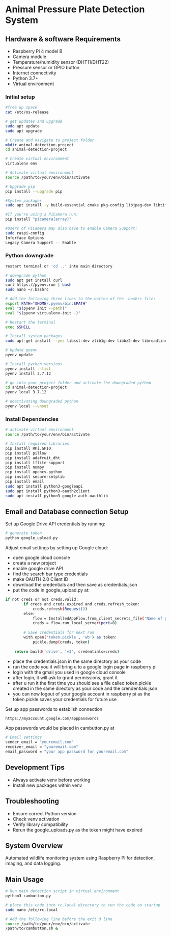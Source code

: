 # Animal Pressure Plate Detection System

## Hardware & software Requirements
- Raspberry Pi 4 model B
- Camera module
- Temperature/humidity sensor (DHT11/DHT22)
- Pressure sensor or GPIO button
- Internet connectivity
- Python 3.7+
- Virtual environment

### Initial setup
```bash
#free up space
cat /etc/os-release

# get updates and upgrade
sudo apt update
sudo apt upgrade

# Create and navigate to project folder
mkdir animal-detection-project
cd animal-detection-project

# Create virtual environment
virtualenv env

# Activate virtual environment
source /path/to/your/env/bin/activate

# Upgrade pip
pip install --upgrade pip

#System packages
sudo apt install -y build-essential cmake pkg-config libjpeg-dev libtiff5-dev libpng-dev libavcodec-dev libavformat-dev libswscale-dev libv4l-dev libxvidcore-dev libx264-dev libfontconfig1-dev libcairo2-dev libgdk-pixbuf2.0-dev libpango1.0-dev libgtk2.0-dev libgtk-3-dev libatlas-base-dev gfortran libhdf5-dev libhdf5-serial-dev libhdf5-103 libqt5gui5 libqt5webkit5 libqt5test5 python3-pyqt5 python3-dev

#If you're using a PiCamera run:
pip install "picamera[array]"

#Users of PiCamera may also have to enable Camera Support:
sudo raspi-config
Inferface Options
Legacy Camera Support -- Enable
```

### Python downgrade
```bash
restart terminal or 'cd ..' into main directory

# downgrade python
sudo apt get install curl
curl https://pyenv.run | bash
sudo nano ~/.bashrc

# Add the following three lines to the botton of the .bashrc file:
export PATH="$HOME/.pyenv/bin:$PATH"
eval "$(pyenv init --path)"
eval "$(pyenv virtualenv-init -)"

# Restart the terminal
exec $SHELL

# Install system packages
sudo apt-get install --yes libssl-dev zlib1g-dev libbz2-dev libreadline-dev libsqlite3-dev llvm libncurses5-dev libncursesw5-dev xz-utils tk-dev libgdbm-dev lzma lzma-dev tcl-dev libxml2-dev libxmlsec1-dev libffi-dev liblzma-dev wget make openssl

# Update pyenv
pyenv update

# Install python versions
pyenv install --list
pyenv install 3.7.12

# go into your project folder and activate the downgraded python
cd animal-detection-project
pyenv local 3.7.12

# deactivating downgraded python
pyenv local --unset
```

### Install Dependencies
```bash
# activate virtual environment
source /path/to/your/env/bin/activate

# Install required libraries
pip install RPi.GPIO
pip install pillow
pip install adafruit_dht
pip install tflite-support
pip install numpy
pip install opencv-python
pip install secure-smtplib
pip install email
sudo apt install python3-googleapi
sudo apt install python3-oauth2client
sudo apt install python3-google-auth-oauthlib
```

## Email and Database connection Setup
Set up Google Drive API credentials by running:
```bash
# generate token
python google_upload.py
```
Adjust email settings by setting up Google cloud:
- open google cloud console
- create a new project
- enable google drive API
- find the search bar type credentials
- make OAUTH 2.0 Client ID
- download the credentials and then save as credentials.json
- put the code in google_upload.py at:
```bash
if not creds or not creds.valid:
        if creds and creds.expired and creds.refresh_token:
            creds.refresh(Request())
        else:
            flow = InstalledAppFlow.from_client_secrets_file('Name of generated .json file', SCOPES)
            creds = flow.run_local_server(port=0)
        
        # Save credentials for next run
        with open('token.pickle', 'wb') as token:
            pickle.dump(creds, token)
    
    return build('drive', 'v3', credentials=creds)
```
- place the credentials.json in the same directory as your code
- run the code you it will bring u to a google login page in raspberry pi
- login with the gmail you used in google cloud console
- after login, it will ask to grant permissions, grant it
- after u run it the first time you should see a file called token.pickle created in the same directory as your code and the crendentials.json
- you can now logout of your google account in raspberry pi as the token.pickle saves your credentials for future use

Set up app passwords to establish connection
```bash
https://myaccount.google.com/apppasswords
```

App passwords would be placed in cambutton.py at
```bash
# Email settings
sender_email = "youremail.com"
receiver_email = "youremail.com"
email_password = "your app password for youremail.com"
```

## Development Tips
- Always activate venv before working
- Install new packages within venv

## Troubleshooting
- Ensure correct Python version
- Check venv activation
- Verify library compatibility
- Rerun the google_uploads.py as the token might have expired

## System Overview
Automated wildlife monitoring system using Raspberry Pi for detection, imaging, and data logging.


## Main Usage
```bash
# Run main detection script in virtual environment
python3 cambutton.py

# place this code into rc.local directory to run the code on startup
sudo nano /etc/rc.local

# Add the following line before the exit 0 line
source /path/to/your/env/bin/activate
/path/to/cambutton.sh &
```

